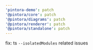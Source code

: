 ```yaml
---
'pintora-demo': patch
'@pintora/core': patch
'@pintora/diagrams': patch
'@pintora/renderer': patch
'@pintora/standalone': patch
---
```


fix: ts `--isolatedModules` related issues
